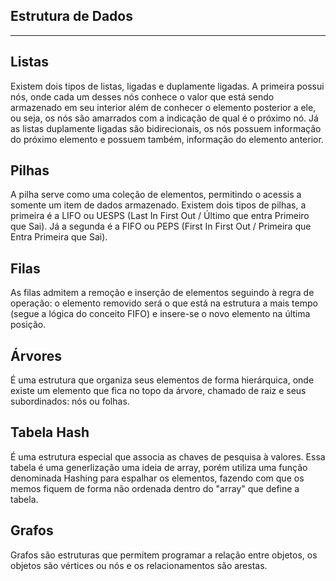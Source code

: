 ## Estrutura de Dados

---

## Listas

Existem dois tipos de listas, ligadas e duplamente ligadas. A primeira possui nós, onde cada um desses nós conhece o valor que está sendo armazenado em seu interior além de conhecer o elemento posterior a ele, ou seja, os nós são amarrados com a indicação de qual é o próximo nó. Já as listas duplamente ligadas são bidirecionais, os nós possuem informação do próximo elemento e possuem também, informação do elemento anterior.

## Pilhas

A pilha serve como uma coleção de elementos, permitindo o acessis a somente um item de dados armazenado. Existem dois tipos de pilhas, a primeira é a LIFO ou UESPS (Last In First Out / Último que entra Primeiro que Sai). Já a segunda é a FIFO ou PEPS (First In First Out / Primeira que Entra Primeira que Sai).

## Filas

As filas admitem a remoção e inserção de elementos seguindo à regra de operação: o elemento removido será o que está na estrutura a mais tempo (segue a lógica do conceito FIFO) e insere-se o novo elemento na última posição.

## Árvores

É uma estrutura que organiza seus elementos de forma hierárquica, onde existe um elemento que fica no topo da árvore, chamado de raiz e seus subordinados: nós ou folhas.

## Tabela Hash

É uma estrutura especial que associa as chaves de pesquisa à valores. Essa tabela é uma generlização uma ideia de array, porém utiliza uma função denominada Hashing para espalhar os elementos, fazendo com que os memos fiquem de forma não ordenada dentro do "array" que define a tabela.

## Grafos

Grafos são estruturas que permitem programar a relação entre objetos, os objetos são vértices ou nós e os relacionamentos são arestas.

